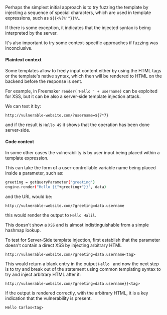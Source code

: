 Perhaps the simplest initial approach is to try fuzzing the template by injecting a sequence of special characters, which are used in template expressions, such as `${{<%[%'"}}%\`.

If there is some exception, it indicates that the injected syntax is being interpreted by the server.

It's also important to try some context-specific approaches if fuzzing was inconclusive.

#### Plaintext context
Some templates allow to freely input content either by using the HTML tags or the template's native syntax, which then will be rendered to HTML on the backend before the response is sent.

For example, in Freemaker `render('Hello ' + username)` can be exploited for XSS, but it can be also a server-side template injection attack.

We can test it by:

`http://vulnerable-website.com/?username=${7*7}`

and if the result is `Hello 49` it shows that the operation has been done server-side.

#### Code context
In some other cases the vulnerability is by user input being placed within a template expression.

This can take the form of a user-controllable variable name being placed inside a parameter, such as:

```sh
greeting = getQueryParameter('greeting')
engine.render("Hello {{"+greeting+"}}", data)
```

and the URL would be:

`http://vulnerable-website.com/?greeting=data.username`

this would render the output to `Hello Halil`.

This doesn't show a `XSS` and is almost indistinguishable from a simple hashmap lookup. 

To test for Server-Side template injection, first establish that the parameter doesn't contain a direct XSS by injecting arbitrary HTML

`http://vulnerable-website.com/?greeting=data.username<tag>`

This would return a blank entry in the output `Hello ` and now the next step is to try and break out of the statement using common templating syntax to try and inject arbitrary HTML after it:

`http://vulnerable-website.com/?greeting=data.username}}<tag>`

If the output is rendered correctly, with the arbitrary HTML, it is a key indication that the vulnerability is present.

`Hello Carlos<tag>`
